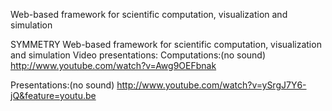 
Web-based framework for scientific computation, visualization and simulation

SYMMETRY
Web-based framework for scientific computation, visualization and simulation
Video presentations:
Computations:(no sound) http://www.youtube.com/watch?v=Awg9OEFbnak

Presentations:(no sound) http://www.youtube.com/watch?v=ySrgJ7Y6-jQ&feature=youtu.be
